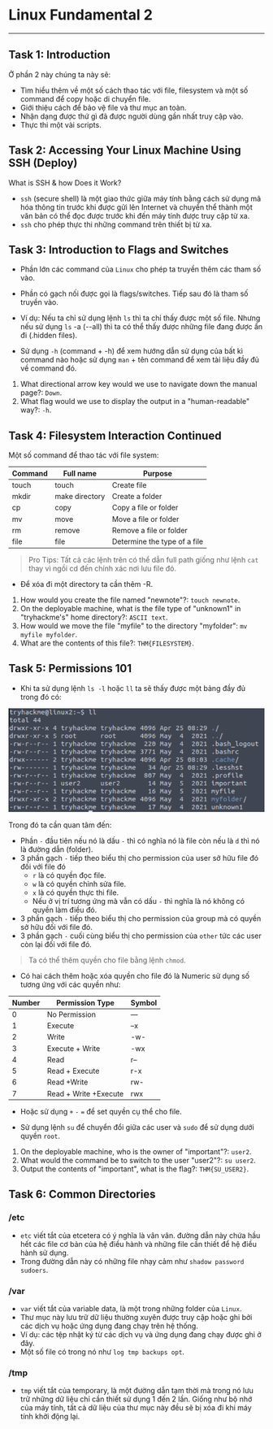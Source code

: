 # Linux Fundamental 2

---

## Task 1: Introduction

Ở phần 2 này chúng ta này sẽ:
- Tìm hiểu thêm về một số cách thao tác với file, filesystem và một số command để copy hoặc di chuyển file.
- Giới thiệu cách để bảo vệ file và thư mục an toàn.
- Nhận dạng được thứ gì đã được người dùng gần nhất truy cập vào.
- Thực thi một vài scripts.

## Task 2: Accessing Your Linux Machine Using SSH (Deploy)

What is SSH & how Does it Work?

- `ssh` (secure shell) là một giao thức giữa máy tính bằng cách sử dụng mã hóa thông tin trước khi được gửi lên Internet và chuyển thể thành một văn bản có thể đọc được trước khi đến máy tính được truy cập từ xa.
- `ssh` cho phép thực thi những command trên thiết bị từ xa.

## Task 3: Introduction to Flags and Switches

- Phần lớn các command của `Linux` cho phép ta truyền thêm các tham số vào. 
- Phần có gạch nối được gọi là flags/switches. Tiếp sau đó là tham số truyền vào.

- Ví dụ: Nếu ta chỉ sử dụng lệnh `ls` thì ta chỉ thấy được một số file. Nhưng nếu sử dụng `ls` -a (--all) thì ta có thể thấy được những file đang được ẩn đi (.hidden files).

- Sử dụng `-h` (command + -h) để xem hướng dẫn sử dụng của bất kì command nào hoặc sử dụng `man` + tên command để xem tài liệu đầy đủ về command đó.

1. What directional arrow key would we use to navigate down the manual page?: `Down`.
2. What flag would we use to display the output in a "human-readable" way?: `-h`.

## Task 4: Filesystem Interaction Continued

Một số command để thao tác với file system:

| Command | Full name      | Purpose                      |
|---------|----------------|------------------------------|
| touch   | touch          | Create file                  |
| mkdir   | make directory | Create a folder              |
| cp      | copy           | Copy a file or folder        |
| mv      | move           | Move a file or folder        |
| rm      | remove         | Remove a file or folder      |
| file    | file           | Determine the type of a file |

> Pro Tips: Tất cả các lệnh trên có thể dẫn full path giống như lệnh `cat` thay vì ngồi cd đến chính xác nơi lưu file đó.

- Để xóa đi một directory ta cần thêm -R.

1. How would you create the file named "newnote"?: `touch newnote`.
2. On the deployable machine, what is the file type of "unknown1" in "tryhackme's" home directory?: `ASCII text`.
3. How would we move the file "myfile" to the directory "myfolder": `mv myfile myfolder`.
4. What are the contents of this file?: `THM{FILESYSTEM}`.

## Task 5: Permissions 101

- Khi ta sử dụng lệnh `ls -l` hoặc `ll` ta sẽ thấy được một bảng đầy đủ trong đó có:
 
 ![](https://github.com/vinhxinh/tryhackme/blob/main/Linux_Fundamental/pic1_part2.png?raw=true)

Trong đó ta cần quan tâm đến:
- Phần `-` đầu tiên nếu nó là dấu `-` thì có nghĩa nó là file còn nếu là `d` thì nó là đường dẫn (folder).
- 3 phần gạch `-` tiếp theo biểu thị cho permission của user sở hữu file đó đối với file đó 
  - `r` là có quyền đọc file.
  - `w` là có quyền chỉnh sửa file.
  - `x` là có quyền thực thi file.
  - Nếu ở vị trí tương ứng mà vẫn có dấu `-` thì nghĩa là nó không có quyền làm điều đó.
- 3 phần gạch `-` tiếp theo biểu thị cho permission của group mà có quyền sở hữu đối với file đó.
- 3 phần gạch `-` cuối cùng biểu thị cho permission của `other` tức các user còn lại đối với file đó.

> Ta có thể thêm quyền cho file bằng lệnh `chmod`. 

- Có hai cách thêm hoặc xóa quyền cho file đó là Numeric sử dụng số tương ứng với các quyền như:

| Number | Permission Type       | Symbol |
|--------|-----------------------|--------|
| 0      | No Permission         | —      |
| 1      | Execute               | –x     |
| 2      | Write                 | -w-    |
| 3      | Execute + Write       | -wx    |
| 4      | Read                  | r–     |
| 5      | Read + Execute        | r-x    |
| 6      | Read +Write           | rw-    |
| 7      | Read + Write +Execute | rwx    |

- Hoặc sử dụng `+` `-` `=` để set quyền cụ thể cho file.

- Sử dụng lệnh `su` để chuyển đổi giữa các user và `sudo` để sử dụng dưới quyền `root`.

1. On the deployable machine, who is the owner of "important"?: `user2`.
2. What would the command be to switch to the user "user2"?: `su user2`.
3. Output the contents of "important", what is the flag?: `THM{SU_USER2}`.

## Task 6: Common Directories

### /etc

- `etc` viết tắt của etcetera có ý nghĩa là vân vân. đường dẫn này chứa hầu hết các file cơ bản của hệ điều hành và những file cần thiết để hệ điều hành sử dụng.
- Trong đường dẫn này có những file nhạy cảm như `shadow password sudoers`.

### /var

- `var` viết tắt của variable data, là một trong những folder của `Linux`.
- Thư mục này lưu trữ dữ liệu thường xuyên được truy cập hoặc ghi bởi các dịch vụ hoặc ứng dụng đang chạy trên hệ thống.
- Ví dụ: các tệp nhật ký từ các dịch vụ và ứng dụng đang chạy được ghi ở đây.
- Một số file có trong nó như `log tmp backups opt`.

### /tmp

- `tmp` viết tắt của temporary, là một đường dẫn tạm thời mà trong nó lưu trữ những dữ liệu chỉ cần thiết sử dụng 1 đến 2 lần. Giống như bộ nhớ của máy tính, tất cả dữ liệu của thư mục này đều sẽ bị xóa đi khi máy tính khởi động lại.


